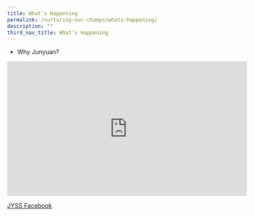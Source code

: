 ```yaml
---
title: What's Happening
permalink: /nurturing-our-champs/whats-happening/
description: ""
third_nav_title: What's Happening
---
```

<ul>
<li>Why Junyuan?</li>
</ul>
<iframe width="560" height="315" src="https://www.youtube.com/embed/c3zZBlCVzPc" title="Why Junyuan Promo Video 2019" frameborder="0" allow="accelerometer; autoplay; clipboard-write; encrypted-media; gyroscope; picture-in-picture" allowfullscreen></iframe>
<p><u><a href="https://www.facebook.com/junyuan.secondary/">JYSS Facebook</a></u></p>